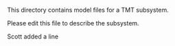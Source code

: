 This directory contains model files for a TMT subsystem.

Please edit this file to describe the subsystem.

Scott added a line